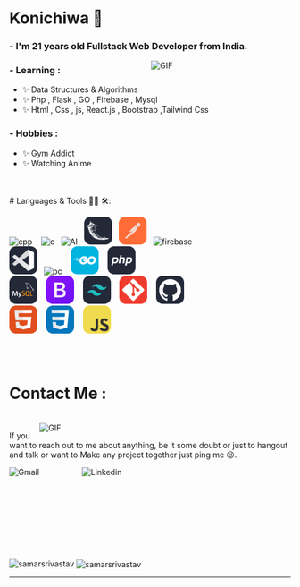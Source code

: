 # Konichiwa 👋

### - I'm 21 years old Fullstack Web Developer from India.

<img hight="200" width="250" alt="GIF" align="right" src="https://github.com/Xx-Ashutosh-xX/Xx-Ashutosh-xX/blob/master/assets/208593.gif">

### - Learning :
- ✨ Data Structures & Algorithms
- ✨ Php , Flask , GO , Firebase , Mysql
- ✨ Html , Css , js, React.js , Bootstrap ,Tailwind Css

### - Hobbies : 
- ✨ Gym Addict
- ✨ Watching Anime

</br>
</br>
# Languages & Tools 👨‍💻 🛠:


<p >

<!-- For more icons please follow  https://github.com/MikeCodesDotNET/ColoredBadges -->
<img src="https://github.com/isocpp/logos/blob/master/cpp_logo.png" alt="cpp" width="50" height="50"> &nbsp;&nbsp;
<img src="https://i.imgur.com/zINUxVf.png" alt="c" width="50" height="50">&nbsp;&nbsp;
<img src="https://raw.githubusercontent.com/jalbertsr/logo-badge-images/master/img/react_logo.png" alt="AI" width="50" height="50">&nbsp;&nbsp;
<img src="https://github.com/tandpfun/skill-icons/blob/main/icons/Flask-Dark.svg" alt="bash" width="50" height="50">&nbsp;&nbsp;
<img src="https://github.com/tandpfun/skill-icons/blob/main/icons/Postman.svg" alt="bash" width="50" height="50">&nbsp;&nbsp;
<img src="https://cdn4.iconfinder.com/data/icons/google-i-o-2016/512/google_firebase-2-128.png" alt="firebase" width="50" height="50">&nbsp;&nbsp;
</br>
<img src="https://github.com/tandpfun/skill-icons/blob/main/icons/VSCode-Dark.svg" alt="visualstudio_code" width="50" height="50">&nbsp;&nbsp;
<img src="https://skillicons.dev/icons?i=aws" alt="pc" width="240" height="50">&nbsp;&nbsp;&nbsp;
<img src="https://github.com/tandpfun/skill-icons/blob/main/icons/GoLang.svg" alt="pc" width="50" height="50">&nbsp;&nbsp;&nbsp;
<img src="https://github.com/tandpfun/skill-icons/blob/main/icons/PHP-Dark.svg" alt="pc" width="50" height="50">&nbsp;&nbsp;&nbsp;
</br>
<img src="https://github.com/tandpfun/skill-icons/blob/main/icons/MySQL-Dark.svg" alt="pc" width="50" height="50">&nbsp;&nbsp;&nbsp;
<img src="https://github.com/tandpfun/skill-icons/blob/main/icons/Bootstrap.svg" alt="pc" width="50" height="50">&nbsp;&nbsp;&nbsp;
<img src="https://github.com/tandpfun/skill-icons/blob/main/icons/TailwindCSS-Dark.svg" alt="pc" width="50" height="50">&nbsp;&nbsp;&nbsp;
<img src="https://github.com/tandpfun/skill-icons/blob/main/icons/Git.svg" alt="pc" width="50" height="50">&nbsp;&nbsp;&nbsp;
<img src="https://github.com/tandpfun/skill-icons/blob/main/icons/Github-Dark.svg" alt="pc" width="50" height="50">&nbsp;&nbsp;&nbsp;
</br>
<img src="https://github.com/tandpfun/skill-icons/blob/main/icons/HTML.svg" alt="pc" width="50" height="50">&nbsp;&nbsp;&nbsp;
<img src="https://github.com/tandpfun/skill-icons/blob/main/icons/CSS.svg" alt="pc" width="50" height="50">&nbsp;&nbsp;&nbsp;
<img src="https://github.com/tandpfun/skill-icons/blob/main/icons/JavaScript.svg" alt="pc" width="50" height="50">&nbsp;&nbsp;&nbsp;
</p>
</br>
</br>



# Contact Me :

<p>
 </br>


<img hight="320" width="450" align="right" alt="GIF" src="https://github.com/Xx-Ashutosh-xX/Xx-Ashutosh-xX/blob/master/assets/93195.gif">


If you want to reach out to me about anything, be it some doubt or just to hangout and talk or want to Make any project together just ping me 😉.

<a href="mailto:samarsrivastav69@gmail.com">
 <img align="left" alt="Gmail" width="130" hight="100" src="https://github.com/Xx-Ashutosh-xX/Xx-Ashutosh-xX/blob/master/assets/icons/gmail.png" />
</a>
<a href="https://linkedin.com/in/samar-srivastav">
  <img align="left" alt="Linkedin" width="150" hight="100" src="https://github.com/Xx-Ashutosh-xX/Xx-Ashutosh-xX/blob/master/assets/icons/linkedin.png" />
</br>
</br>
</br>
</a>
 </p>
 

</br>
</br>
</br>
</br>
</br>

<p align="center" >  
   <p><img align="left" src="https://github-readme-stats.vercel.app/api/top-langs?username=samarsrivastav&show_icons=true&theme=radical" alt="samarsrivastav" /></p>
   
   <p>&nbsp;<img align="center" src="https://github-readme-stats.vercel.app/api?username=samarsrivastav&show_icons=true&theme=radical" alt="samarsrivastav" /></p>
   
</p>

*************
